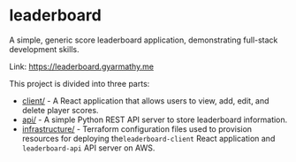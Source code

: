 # leaderboard

A simple, generic score leaderboard application, demonstrating full-stack 
development skills.

Link: https://leaderboard.gyarmathy.me

This project is divided into three parts:
- [client/](client/) - A React application that allows users to view, 
add, edit, and delete player scores.
- [api/](api/) - A simple Python REST API server to store leaderboard 
information.
- [infrastructure/](infrastructure/) - Terraform configuration files 
used to provision resources for deploying the`leaderboard-client` React 
application and `leaderboard-api` API server on AWS.
